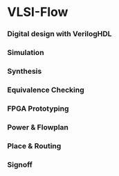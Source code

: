 # VLSI-Flow

### Digital design with VerilogHDL 

### Simulation

### Synthesis

### Equivalence Checking
### FPGA Prototyping
### Power & Flowplan
### Place & Routing
### Signoff